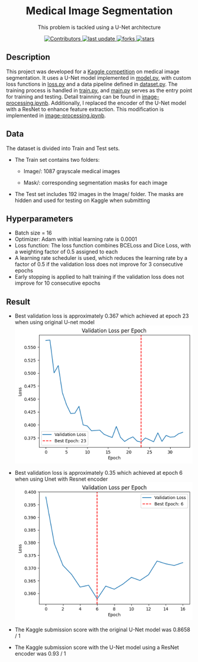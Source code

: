 <div align="center">
        <h1>Medical Image Segmentation</h1>
            <p>This problem is tackled using a U-Net architecture</p>
            <p>
            <a href="https://github.com/VuThanhDat14122004/Image_analysis_and_processing/graphs/contributors">
                <img src="https://img.shields.io/github/contributors/VuThanhDat14122004/Image_analysis_and_processing" alt="Contributors" />
            </a>
            <a href="">
                <img src="https://img.shields.io/github/last-commit/VuThanhDat14122004/Image_analysis_and_processing" alt="last update" />
            <a href="https://github.com/VuThanhDat14122004/Image_analysis_and_processing/network/members">
		        <img src="https://img.shields.io/github/forks/VuThanhDat14122004/Image_analysis_and_processing" alt="forks" />
	        </a>
	        <a href="https://github.com/VuThanhDat14122004/Image_analysis_and_processing/stargazers">
		        <img src="https://img.shields.io/github/stars/VuThanhDat14122004/Image_analysis_and_processing" alt="stars" />
	        </a>
</div>

## Description
This project was developed for a [Kaggle competition](https://www.kaggle.com/competitions/2425-ii-ait-3002-medical-image-segmentation) on medical image segmentation. It uses a U-Net model implemented in [model.py](model.py), with custom loss functions in [loss.py](loss.py) and a data pipeline defined in [dataset.py](dataset.py). The training process is handled in [train.py](train.py), and [main.py](main.py) serves as the entry point for training and testing. Detail trainning can be found in [image-processing.ipynb](image-processing.ipynb). Additionally, I replaced the encoder of the U-Net model with a ResNet to enhance feature extraction. This modification is implemented in [image-processing.ipynb](image-processing.ipynb).

## Data
The dataset is divided into Train and Test sets.
- The Train set contains two folders:

    - Image/: 1087 grayscale medical images

    - Mask/: corresponding segmentation masks for each image

- The Test set includes 192 images in the Image/ folder. The masks are hidden and used for testing on Kaggle when submitting
## Hyperparameters
- Batch size = 16
- Optimizer: Adam with initial learning rate is 0.0001
- Loss function: The loss function combines BCELoss and Dice Loss, with a weighting factor of 0.5 assigned to each
- A learning rate scheduler is used, which reduces the learning rate by a factor of 0.5 if the validation loss does not improve for 3 consecutive epochs
- Early stopping is applied to halt training if the validation loss does not improve for 10 consecutive epochs
## Result
- Best validation loss is approximately 0.367 which achieved at epoch 23 when using original U-net model
![alt text](image.png)

- Best validation loss is approximately 0.35 which achieved at epoch 6 when using Unet with Resnet encoder
![alt text](image-2.png)

- The Kaggle submission score with the original U-Net model was 0.8658 / 1
- The Kaggle submission score with the U-Net model using a ResNet encoder was 0.93 / 1
